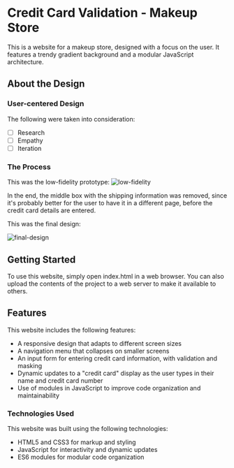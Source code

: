 
# Credit Card Validation - Makeup Store


This is a website for a makeup store, designed with a focus on the user. It features a trendy gradient background and a modular JavaScript architecture.

## About the Design

### User-centered Design

The following were taken into consideration: 

- [ ] Research
- [ ] Empathy
- [ ] Iteration

### The Process

This was the low-fidelity prototype:
![low-fidelity](https://user-images.githubusercontent.com/127158155/225401369-7f058c25-a077-4f4f-ad47-37263222068b.png)

In the end, the middle box with the shipping information was removed, since it's probably better for the user to have it in a different page, before the credit card details are entered. 

This was the final design: 

![final-design](https://user-images.githubusercontent.com/127158155/225918043-3cb3df09-c5df-4022-9be4-20f90de94e6d.png)



## Getting Started
To use this website, simply open index.html in a web browser. You can also upload the contents of the project to a web server to make it available to others.

## Features
This website includes the following features:

* A responsive design that adapts to different screen sizes
* A navigation menu that collapses on smaller screens
* An input form for entering credit card information, with validation and masking
* Dynamic updates to a "credit card" display as the user types in their name and credit card number
* Use of modules in JavaScript to improve code organization and maintainability

### Technologies Used

This website was built using the following technologies:

* HTML5 and CSS3 for markup and styling
* JavaScript for interactivity and dynamic updates
* ES6 modules for modular code organization





